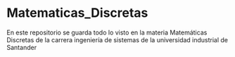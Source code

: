 # Matematicas_Discretas
En este repositorio se guarda todo lo visto en la materia Matemáticas Discretas de la carrera ingeniería de sistemas de la universidad industrial de Santander
